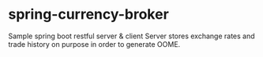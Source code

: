 spring-currency-broker
======================

Sample spring boot restful server &amp; client
Server stores exchange rates and trade history on purpose in order to generate OOME.
